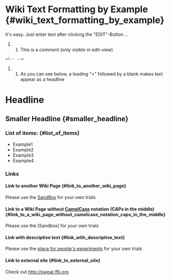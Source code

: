 # Wiki Text Formatting by Example {#wiki_text_formatting_by_example}

It\'s easy. Just enter text after clicking the \"EDIT\"-Button \...

1.  1.  This is a comment (only visible in edit-view)

```{=html}
<!-- -->
```
1.  1.  As you can see below, a leading \"=\" followed by a blank makes
        text appear as a headline

# Headline

## Smaller Headline {#smaller_headline}

### List of items: {#list_of_items}

-   Example1
-   Example2
-   Example3
-   Example4

### Links

#### Link to another Wiki Page {#link_to_another_wiki_page}

Please use the [SandBox](SandBox "wikilink") for your own trials

#### Link to a Wiki Page without [CamelCase](CamelCase "wikilink") notation (CAPs in the middle) {#link_to_a_wiki_page_without_camelcase_notation_caps_in_the_middle}

Please use the \[Sandbox\] for your own trials

#### Link with descriptive text {#link_with_descriptive_text}

Please use the [ place for people\'s experiments](SandBox "wikilink")
for your own trials

#### Link to external site {#link_to_external_site}

Check out <http://swpat.ffii.org>
